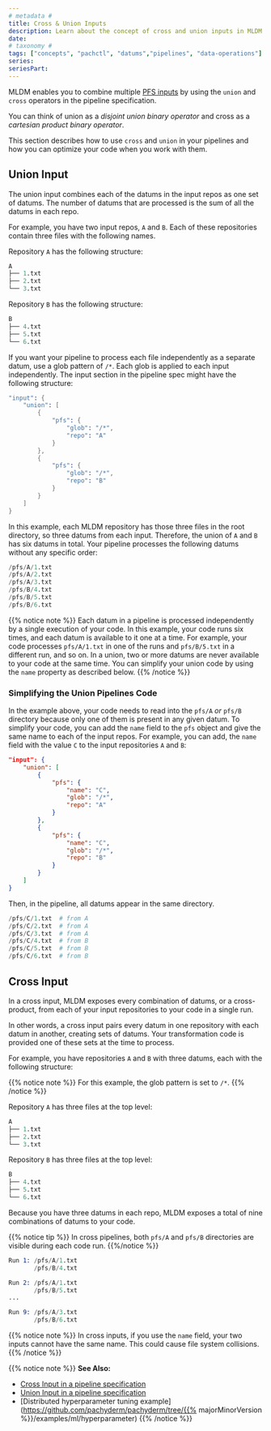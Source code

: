 ```yaml
---
# metadata # 
title: Cross & Union Inputs
description: Learn about the concept of cross and union inputs in MLDM. 
date: 
# taxonomy #
tags: ["concepts", "pachctl", "datums","pipelines", "data-operations"]
series:
seriesPart:
--- 
```



MLDM enables you to combine multiple [PFS inputs](../#pfs-input-and-glob-pattern) by using the `union` and `cross` operators in the pipeline specification.

You can think of union as a *disjoint union binary operator* and cross as a *cartesian product binary operator*. 

This section describes how to use `cross` and `union` in your pipelines and how you can optimize your code when you work with them.

## Union Input

The union input combines each of the datums in the input repos as one
set of datums. The number of datums that are processed is the sum of all the
datums in each repo.

For example, you have two input repos, `A` and `B`. Each of these repositories contain three files with the following names.

Repository `A` has the following structure:

```s
A
├── 1.txt
├── 2.txt
└── 3.txt
```

Repository `B` has the following structure:

```s
B
├── 4.txt
├── 5.txt
└── 6.txt
```

If you want your pipeline to process each file independently as a
separate datum, use a glob pattern of `/*`. Each
glob is applied to each input independently. The input section
in the pipeline spec might have the following structure:

```s
"input": {
    "union": [
        {
            "pfs": {
                "glob": "/*",
                "repo": "A"
            }
        },
        {
            "pfs": {
                "glob": "/*",
                "repo": "B"
            }
        }
    ]
}
```

In this example, each MLDM repository has those three files in the root
directory, so three datums from each input. Therefore, the union of `A` and `B`
has six datums in total.
Your pipeline processes the following datums without any specific order:

```s
/pfs/A/1.txt
/pfs/A/2.txt
/pfs/A/3.txt
/pfs/B/4.txt
/pfs/B/5.txt
/pfs/B/6.txt
```

{{% notice note %}}
Each datum in a pipeline is processed independently by a single
execution of your code. In this example, your code runs six times, and
each datum is available to it one at a time. For example, your code
processes `pfs/A/1.txt` in one of the runs and `pfs/B/5.txt` in a
different run, and so on. In a union, two or more datums are never
available to your code at the same time. You can simplify
your union code by using the `name` property as described below.
{{% /notice %}}

### Simplifying the Union Pipelines Code

In the example above, your code needs to read into the `pfs/A`
_or_ `pfs/B` directory because only one of them is present in any given datum.
To simplify your code, you can add the `name` field to the `pfs` object and
give the same name to each of the input repos. For example, you can add, the
`name` field with the value `C` to the input repositories `A` and `B`:

```json
"input": {
    "union": [
        {
            "pfs": {
                "name": "C",
                "glob": "/*",
                "repo": "A"
            }
        },
        {
            "pfs": {
                "name": "C",
                "glob": "/*",
                "repo": "B"
            }
        }
    ]
}
```

Then, in the pipeline, all datums appear in the same directory.

```s
/pfs/C/1.txt  # from A
/pfs/C/2.txt  # from A
/pfs/C/3.txt  # from A
/pfs/C/4.txt  # from B
/pfs/C/5.txt  # from B
/pfs/C/6.txt  # from B
```

## Cross Input

In a cross input, MLDM exposes every combination of datums,
or a cross-product, from each of your input repositories to your code
in a single run.

In other words, a cross input pairs every datum in one repository with
each datum in another, creating sets of datums. Your transformation
code is provided one of these sets at the time to process.

For example, you have repositories `A` and `B` with three datums, each
with the following structure:

{{% notice note %}}
For this example, the glob pattern is set to `/*`.
{{% /notice %}}

Repository `A` has three files at the top level:

```s
A
├── 1.txt
├── 2.txt
└── 3.txt
```

Repository `B` has three files at the top level:

```s
B
├── 4.txt
├── 5.txt
└── 6.txt
```

Because you have three datums in each repo, MLDM exposes
a total of nine combinations of datums to your code.

{{% notice tip %}}
In cross pipelines, both `pfs/A` and `pfs/B` directories are visible during each code run.
{{%/notice %}}

```s
Run 1: /pfs/A/1.txt
       /pfs/B/4.txt

Run 2: /pfs/A/1.txt
       /pfs/B/5.txt
...

Run 9: /pfs/A/3.txt
       /pfs/B/6.txt
```

{{% notice note %}}
In cross inputs, if you use the `name` field, your two inputs cannot have the same name. This could cause file system collisions.
{{% /notice %}}

{{% notice note %}}
**See Also:**
- [Cross Input in a pipeline specification](../../../../reference/pipeline-spec/#cross-input)
- [Union Input in a pipeline specification](../../../../reference/pipeline-spec/#union-input)
- [Distributed hyperparameter tuning example](https://github.com/pachyderm/pachyderm/tree/{{% majorMinorVersion %}}/examples/ml/hyperparameter)
{{% /notice %}}


